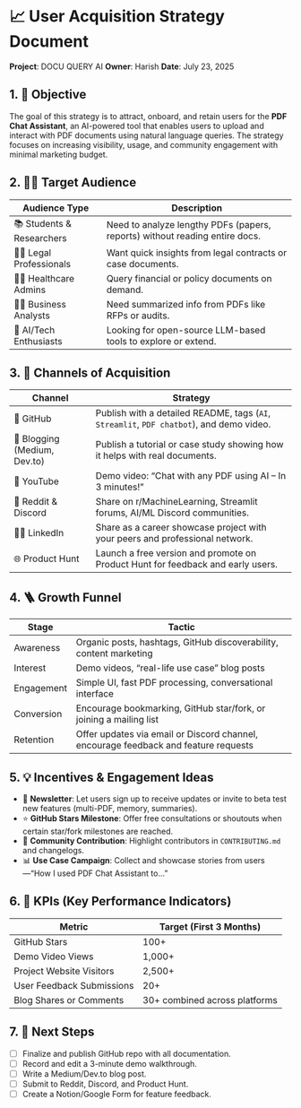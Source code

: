 # 📈 User Acquisition Strategy Document

**Project**: DOCU QUERY AI
**Owner**: Harish
**Date**: July 23, 2025

## 1. 🎯 Objective

The goal of this strategy is to attract, onboard, and retain users for the **PDF Chat Assistant**, an AI-powered tool that enables users to upload and interact with PDF documents using natural language queries. The strategy focuses on increasing visibility, usage, and community engagement with minimal marketing budget.

## 2. 🧑‍💻 Target Audience

| Audience Type             | Description                                                                 |
| ------------------------- | --------------------------------------------------------------------------- |
| 📚 Students & Researchers | Need to analyze lengthy PDFs (papers, reports) without reading entire docs. |
| 🧑‍⚖️ Legal Professionals | Want quick insights from legal contracts or case documents.                 |
| 👨‍⚕️ Healthcare Admins   | Query financial or policy documents on demand.                              |
| 👨‍💼 Business Analysts   | Need summarized info from PDFs like RFPs or audits.                         |
| 🧪 AI/Tech Enthusiasts    | Looking for open-source LLM-based tools to explore or extend.               |

## 3. 📢 Channels of Acquisition

| Channel                      | Strategy                                                                                 |
| ---------------------------- | ---------------------------------------------------------------------------------------- |
| 🐙 GitHub                    | Publish with a detailed README, tags (`AI`, `Streamlit`, `PDF chatbot`), and demo video. |
| 📝 Blogging (Medium, Dev.to) | Publish a tutorial or case study showing how it helps with real documents.               |
| 🎥 YouTube                   | Demo video: “Chat with any PDF using AI – In 3 minutes!”                                 |
| 💬 Reddit & Discord          | Share on r/MachineLearning, Streamlit forums, AI/ML Discord communities.                 |
| 🧑‍🏫 LinkedIn               | Share as a career showcase project with your peers and professional network.             |
| 🌐 Product Hunt              | Launch a free version and promote on Product Hunt for feedback and early users.          |


## 4. 🪜 Growth Funnel

| Stage      | Tactic                                                                              |
| ---------- | ----------------------------------------------------------------------------------- |
| Awareness  | Organic posts, hashtags, GitHub discoverability, content marketing                  |
| Interest   | Demo videos, “real-life use case” blog posts                                        |
| Engagement | Simple UI, fast PDF processing, conversational interface                            |
| Conversion | Encourage bookmarking, GitHub star/fork, or joining a mailing list                  |
| Retention  | Offer updates via email or Discord channel, encourage feedback and feature requests |


## 5. 💡 Incentives & Engagement Ideas

* 📧 **Newsletter**: Let users sign up to receive updates or invite to beta test new features (multi-PDF, memory, summaries).
* ⭐ **GitHub Stars Milestone**: Offer free consultations or shoutouts when certain star/fork milestones are reached.
* 🔄 **Community Contribution**: Highlight contributors in `CONTRIBUTING.md` and changelogs.
* 📊 **Use Case Campaign**: Collect and showcase stories from users—“How I used PDF Chat Assistant to...”


## 6. 🧩 KPIs (Key Performance Indicators)

| Metric                    | Target (First 3 Months)       |
| ------------------------- | ----------------------------- |
| GitHub Stars              | 100+                          |
| Demo Video Views          | 1,000+                        |
| Project Website Visitors  | 2,500+                        |
| User Feedback Submissions | 20+                           |
| Blog Shares or Comments   | 30+ combined across platforms |


## 7. 🚧 Next Steps

* [ ] Finalize and publish GitHub repo with all documentation.
* [ ] Record and edit a 3-minute demo walkthrough.
* [ ] Write a Medium/Dev.to blog post.
* [ ] Submit to Reddit, Discord, and Product Hunt.
* [ ] Create a Notion/Google Form for feature feedback.
